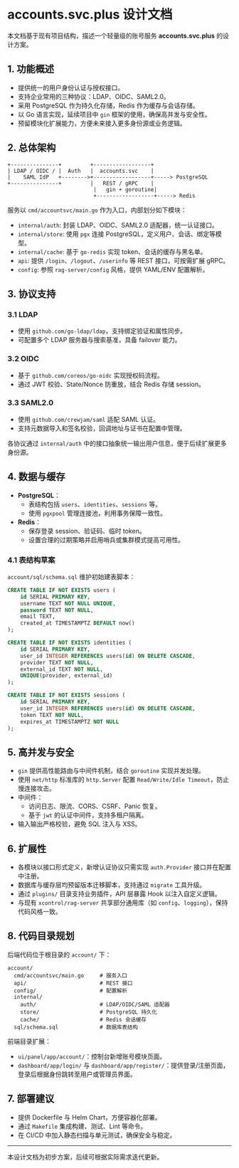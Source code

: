 # accounts.svc.plus 设计文档

本文档基于现有项目结构，描述一个轻量级的账号服务 **accounts.svc.plus** 的设计方案。

## 1. 功能概述

- 提供统一的用户身份认证与授权接口。
- 支持企业常用的三种协议：LDAP、OIDC、SAML2.0。
- 采用 PostgreSQL 作为持久化存储，Redis 作为缓存与会话存储。
- 以 Go 语言实现，延续项目中 `gin` 框架的使用，确保高并发与安全性。
- 预留模块化扩展能力，方便未来接入更多身份源或业务逻辑。

## 2. 总体架构

```
+---------------+         +------------------+
| LDAP / OIDC / |  Auth   |  accounts.svc    |
|    SAML IdP   +-------->+------------------+-----> PostgreSQL
+---------------+         |   REST / gRPC    |
                           |   gin + goroutine|
                           +------------------+-----> Redis
```

服务以 `cmd/accountsvc/main.go` 作为入口，内部划分如下模块：

- `internal/auth`: 封装 LDAP、OIDC、SAML2.0 适配器，统一认证接口。
- `internal/store`: 使用 `pgx` 连接 PostgreSQL，定义用户、会话、绑定等模型。
- `internal/cache`: 基于 `go-redis` 实现 token、会话的缓存与黑名单。
- `api`: 提供 `/login`、`/logout`、`/userinfo` 等 REST 接口，可按需扩展 gRPC。
- `config`: 参照 `rag-server/config` 风格，提供 YAML/ENV 配置解析。

## 3. 协议支持

### 3.1 LDAP
- 使用 `github.com/go-ldap/ldap`，支持绑定验证和属性同步。
- 可配置多个 LDAP 服务器与搜索基准，具备 failover 能力。

### 3.2 OIDC
- 基于 `github.com/coreos/go-oidc` 实现授权码流程。
- 通过 JWT 校验、State/Nonce 防重放，结合 Redis 存储 session。

### 3.3 SAML2.0
- 使用 `github.com/crewjam/saml` 适配 SAML 认证。
- 支持元数据导入和签名校验，回调地址与证书在配置中管理。

各协议通过 `internal/auth` 中的接口抽象统一输出用户信息，便于后续扩展更多身份源。

## 4. 数据与缓存

- **PostgreSQL**：
  - 表结构包括 `users`、`identities`、`sessions` 等。
  - 使用 `pgxpool` 管理连接池，利用事务保障一致性。
- **Redis**：
  - 保存登录 session、验证码、临时 token。
  - 设置合理的过期策略并启用哨兵或集群模式提高可用性。

### 4.1 表结构草案

`account/sql/schema.sql` 维护初始建表脚本：

```sql
CREATE TABLE IF NOT EXISTS users (
    id SERIAL PRIMARY KEY,
    username TEXT NOT NULL UNIQUE,
    password TEXT NOT NULL,
    email TEXT,
    created_at TIMESTAMPTZ DEFAULT now()
);

CREATE TABLE IF NOT EXISTS identities (
    id SERIAL PRIMARY KEY,
    user_id INTEGER REFERENCES users(id) ON DELETE CASCADE,
    provider TEXT NOT NULL,
    external_id TEXT NOT NULL,
    UNIQUE(provider, external_id)
);

CREATE TABLE IF NOT EXISTS sessions (
    id SERIAL PRIMARY KEY,
    user_id INTEGER REFERENCES users(id) ON DELETE CASCADE,
    token TEXT NOT NULL,
    expires_at TIMESTAMPTZ NOT NULL
);
```

## 5. 高并发与安全

- `gin` 提供高性能路由与中间件机制，结合 `goroutine` 实现并发处理。
- 使用 `net/http` 标准库的 `http.Server` 配置 `Read/Write/Idle Timeout`，防止慢连接攻击。
- 中间件：
  - 访问日志、限流、CORS、CSRF、Panic 恢复。
  - 基于 `jwt` 的认证中间件，支持多租户隔离。
- 输入输出严格校验，避免 SQL 注入与 XSS。

## 6. 扩展性

- 各模块以接口形式定义，新增认证协议只需实现 `auth.Provider` 接口并在配置中注册。
- 数据库与缓存层均预留版本迁移脚本，支持通过 `migrate` 工具升级。
- 通过 `plugins/` 目录支持业务插件，API 层暴露 Hook 以注入自定义逻辑。
- 与现有 `xcontrol/rag-server` 共享部分通用库（如 `config`、`logging`），保持代码风格一致。

## 8. 代码目录规划

后端代码位于根目录的 `account/` 下：

```
account/
  cmd/accountsvc/main.go     # 服务入口
  api/                       # REST 接口
  config/                    # 配置解析
  internal/
    auth/                    # LDAP/OIDC/SAML 适配器
    store/                   # PostgreSQL 持久化
    cache/                   # Redis 会话缓存
  sql/schema.sql             # 数据库表结构
```

前端目录扩展：

- `ui/panel/app/account/`：控制台新增账号模块页面。
- `dashboard/app/login/` 与 `dashboard/app/register/`：提供登录/注册页面，登录后根据身份跳转至用户或管理员界面。

## 7. 部署建议

- 提供 Dockerfile 与 Helm Chart，方便容器化部署。
- 通过 `Makefile` 集成构建、测试、Lint 等命令。
- 在 CI/CD 中加入静态扫描与单元测试，确保安全与稳定。

---
本设计文档为初步方案，后续可根据实际需求迭代更新。
